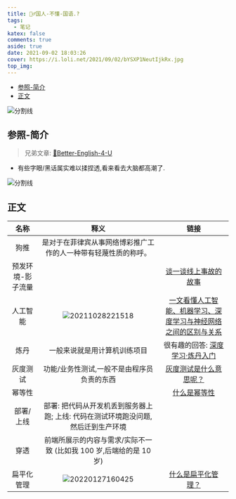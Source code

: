 ```yaml
---
title: 🤷‍♂️国人-不懂-国语.?
tags:
  - 笔记
katex: false
comments: true
aside: true
date: 2021-09-02 18:03:26
cover: https://i.loli.net/2021/09/02/bYSXP1NeutIjkRx.jpg
top_img:
---
```


<!--
 * @?: *********************************************************************
 * @Author: Weidows
 * @LastEditors: Weidows
 * @LastEditTime: 2022-01-27 21:25:38
 * @FilePath: \Blog-private\source\_posts\others\Better-Chinese.md
 * @Description:
 * @!: *********************************************************************
-->

- [参照-简介](#参照-简介)
- [正文](#正文)

![分割线](https://cdn.jsdelivr.net/gh/Weidows/Images/img/divider.png)

## 参照-简介

> 兄弟文章: [🧀Better-English-4-U](../Better-English)

- 有些字眼/黑话属实难以揉捏透,看来看去大脑都高潮了.

![分割线](https://cdn.jsdelivr.net/gh/Weidows/Images/img/divider.png)

## 正文

|       名称        |                                         释义                                          |                                                                链接                                                                |
| :---------------: | :-----------------------------------------------------------------------------------: | :--------------------------------------------------------------------------------------------------------------------------------: |
|       狗推        |            是对于在菲律宾从事网络博彩推广工作的人一种带有轻蔑性质的称呼。             |
| 预发环境-影子流量 |                                                                                       |                                [谈一谈线上事故的故事](https://segmentfault.com/a/1190000039805146)                                 |
|     人工智能      | <img src="https://i.loli.net/2021/10/28/ZCXDmhEQoFkK7Jd.png" alt="20211028221518" />  |              [一文看懂人工智能、机器学习、深度学习与神经网络之间的区别与关系](https://zhuanlan.zhihu.com/p/86794447)               |
|       炼丹        |                             一般来说就是用计算机训练项目                              | 很有趣的回答: [深度学习·炼丹入门](https://zhuanlan.zhihu.com/p/23781756?utm_source=qq&utm_medium=social&utm_oi=807874781918658560) |
|     灰度测试      |                      功能/业务性测试,一般不是由程序员负责的东西                       |                                  [灰度测试是什么意思呢？](https://zhuanlan.zhihu.com/p/124912164)                                  |
|      幂等性       |                                                                                       |                             [什么是幂等性](https://blog.csdn.net/miachen520/article/details/91039661)                              |
|     部署/上线     |   部署: 把代码从开发机丢到服务器上跑; 上线: 代码在测试环境跑没问题,然后迁到生产环境   |
|       穿透        |          前端所展示的内容与需求/实际不一致 (比如我 100 岁,后端给的是 10 岁)           |
|    扁平化管理     | <img src="https://s2.loli.net/2022/01/27/voLr38KaVhCEznH.png" alt="20220127160425" /> |                                   [什么是扁平化管理？](https://www.zhihu.com/question/37902193)                                    |
